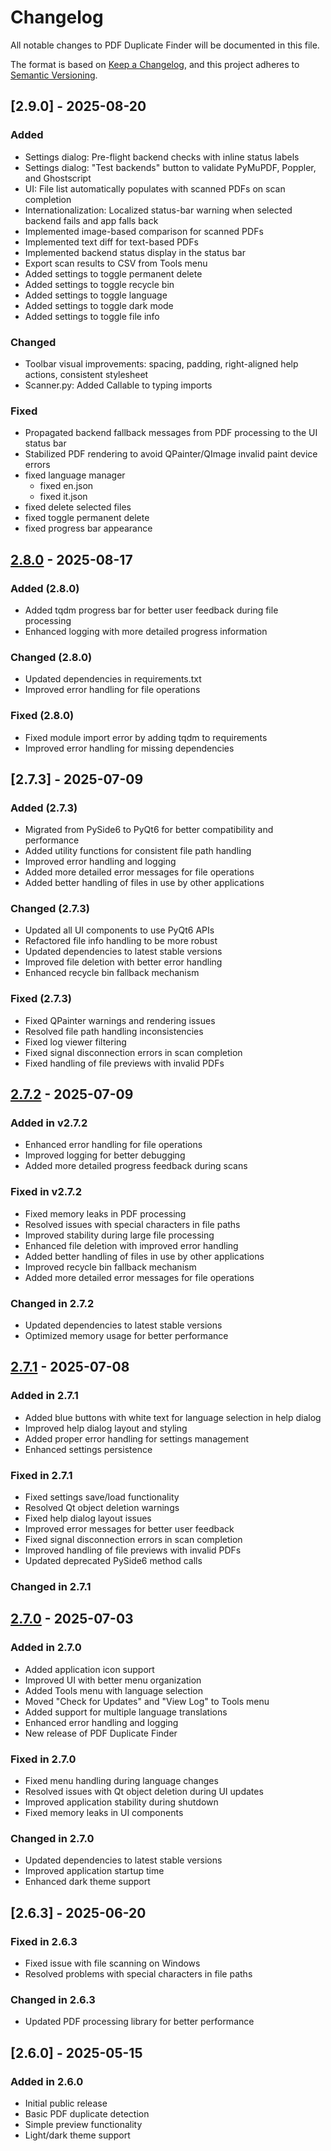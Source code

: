 # Changelog

All notable changes to PDF Duplicate Finder will be documented in this file.

The format is based on [Keep a Changelog](https://keepachangelog.com/en/1.0.0/),
and this project adheres to [Semantic Versioning](https://semver.org/spec/v2.0.0.html).

## [2.9.0] - 2025-08-20

### Added

- Settings dialog: Pre-flight backend checks with inline status labels
- Settings dialog: "Test backends" button to validate PyMuPDF, Poppler, and Ghostscript
- UI: File list automatically populates with scanned PDFs on scan completion
- Internationalization: Localized status-bar warning when selected backend fails and app falls back
- Implemented image-based comparison for scanned PDFs
- Implemented text diff for text-based PDFs
- Implemented backend status display in the status bar
- Export scan results to CSV from Tools menu
- Added settings to toggle permanent delete
- Added settings to toggle recycle bin
- Added settings to toggle language
- Added settings to toggle dark mode
- Added settings to toggle file info

### Changed

- Toolbar visual improvements: spacing, padding, right-aligned help actions, consistent stylesheet
- Scanner.py: Added Callable to typing imports

### Fixed

- Propagated backend fallback messages from PDF processing to the UI status bar
- Stabilized PDF rendering to avoid QPainter/QImage invalid paint device errors
- fixed language manager
    - fixed en.json
    - fixed it.json
- fixed delete selected files
- fixed toggle permanent delete
- fixed progress bar appearance

## [2.8.0] - 2025-08-17

### Added (2.8.0)

- Added tqdm progress bar for better user feedback during file processing
- Enhanced logging with more detailed progress information

### Changed (2.8.0)

- Updated dependencies in requirements.txt
- Improved error handling for file operations

### Fixed (2.8.0)

- Fixed module import error by adding tqdm to requirements
- Improved error handling for missing dependencies

## [2.7.3] - 2025-07-09

### Added (2.7.3)

- Migrated from PySide6 to PyQt6 for better compatibility and performance
- Added utility functions for consistent file path handling
- Improved error handling and logging
- Added more detailed error messages for file operations
- Added better handling of files in use by other applications

### Changed (2.7.3)

- Updated all UI components to use PyQt6 APIs
- Refactored file info handling to be more robust
- Updated dependencies to latest stable versions
- Improved file deletion with better error handling
- Enhanced recycle bin fallback mechanism

### Fixed (2.7.3)

- Fixed QPainter warnings and rendering issues
- Resolved file path handling inconsistencies
- Fixed log viewer filtering
- Fixed signal disconnection errors in scan completion
- Fixed handling of file previews with invalid PDFs

## [2.7.2] - 2025-07-09

### Added in v2.7.2

- Enhanced error handling for file operations
- Improved logging for better debugging
- Added more detailed progress feedback during scans

### Fixed in v2.7.2

- Fixed memory leaks in PDF processing
- Resolved issues with special characters in file paths
- Improved stability during large file processing
- Enhanced file deletion with improved error handling
- Added better handling of files in use by other applications
- Improved recycle bin fallback mechanism
- Added more detailed error messages for file operations

### Changed in 2.7.2

- Updated dependencies to latest stable versions
- Optimized memory usage for better performance

## [2.7.1] - 2025-07-08

### Added in 2.7.1

- Added blue buttons with white text for language selection in help dialog
- Improved help dialog layout and styling
- Added proper error handling for settings management
- Enhanced settings persistence

### Fixed in 2.7.1

- Fixed settings save/load functionality
- Resolved Qt object deletion warnings
- Fixed help dialog layout issues
- Improved error messages for better user feedback
- Fixed signal disconnection errors in scan completion
- Improved handling of file previews with invalid PDFs
- Updated deprecated PySide6 method calls

### Changed in 2.7.1

## [2.7.0] - 2025-07-03

### Added in 2.7.0

- Added application icon support
- Improved UI with better menu organization
- Added Tools menu with language selection
- Moved "Check for Updates" and "View Log" to Tools menu
- Added support for multiple language translations
- Enhanced error handling and logging
- New release of PDF Duplicate Finder

### Fixed in 2.7.0

- Fixed menu handling during language changes
- Resolved issues with Qt object deletion during UI updates
- Improved application stability during shutdown
- Fixed memory leaks in UI components

### Changed in 2.7.0

- Updated dependencies to latest stable versions
- Improved application startup time
- Enhanced dark theme support

## [2.6.3] - 2025-06-20

### Fixed in 2.6.3

- Fixed issue with file scanning on Windows
- Resolved problems with special characters in file paths

### Changed in 2.6.3

- Updated PDF processing library for better performance

## [2.6.0] - 2025-05-15

### Added in 2.6.0

- Initial public release
- Basic PDF duplicate detection
- Simple preview functionality
- Light/dark theme support

[2.8.0]: https://github.com/Nsfr750/PDF_finder/compare/v2.9.0...HEAD
[2.7.2]: https://github.com/Nsfr750/PDF_finder/compare/v2.7.1...v2.7.2
[2.7.1]: https://github.com/Nsfr750/PDF_finder/compare/v2.7.0...v2.7.1
[2.7.0]: https://github.com/Nsfr750/PDF_finder/releases/tag/v2.7.0
